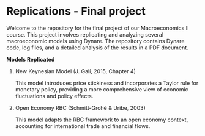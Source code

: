 # Replications - Final project
Welcome to the repository for the final project of our Macroeconomics II course. This project involves replicating and analyzing several macroeconomic models using Dynare. The repository contains Dynare code, log files, and a detailed analysis of the results in a PDF document.

**Models Replicated**
  
1. New Keynesian Model (J. Galí, 2015, Chapter 4)

   This model introduces price stickiness and incorporates a Taylor rule for monetary policy, providing a more comprehensive view of economic fluctuations and policy effects.
  
2. Open Economy RBC (Schmitt-Grohé & Uribe, 2003)
   
   This model adapts the RBC framework to an open economy context, accounting for international trade and financial flows.
